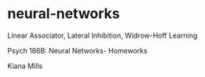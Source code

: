 # neural-networks
Linear Associator, Lateral Inhibition, Widrow-Hoff Learning

Psych 186B: Neural Networks- Homeworks

Kiana Mills
